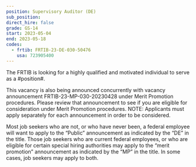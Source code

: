 ```yaml
---
position: Supervisory Auditor (DE)
sub_position:
direct_hire: false
grade: GS-14
start: 2023-05-04
end: 2023-05-18
codes:
  - frtib: FRTIB-23-DE-030-50476
    usa: 723905400
---
```


The FRTIB is looking for a highly qualified and motivated individual to serve as a #position#.

This vacancy is also being announced concurrently with vacancy announcement FRTIB-23-MP-030-20230428 under Merit Promotion procedures. Please review that announcement to see if you are eligible for consideration under Merit Promotion procedures. NOTE: Applicants must apply separately for each announcement in order to be considered.

Most job seekers who are not, or who have never been, a federal employee will want to apply to the “Public” announcement as indicated by the “DE” in the title.  Those job seekers who are current federal employees, or who are eligible for certain special hiring authorities may apply to the “merit promotion” announcement as indicated by the “MP” in the title.  In some cases, job seekers may apply to both.
